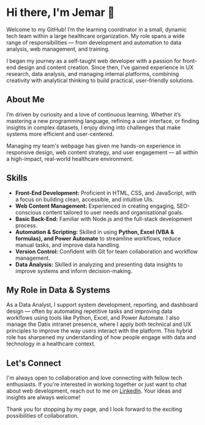 # Hi there, I'm Jemar 👋

Welcome to my GitHub! I’m the learning coordinator in a small, dynamic tech team within a large healthcare organization. My role spans a wide range of responsibilities — from development and automation to data analysis, web management, and training.

I began my journey as a self-taught web developer with a passion for front-end design and content creation. Since then, I’ve gained experience in UX research, data analysis, and managing internal platforms, combining creativity with analytical thinking to build practical, user-friendly solutions.

## About Me

I’m driven by curiosity and a love of continuous learning. Whether it’s mastering a new programming language, refining a user interface, or finding insights in complex datasets, I enjoy diving into challenges that make systems more efficient and user-centered.

Managing my team's webpage has given me hands-on experience in responsive design, web content strategy, and user engagement — all within a high-impact, real-world healthcare environment.

## Skills

- **Front-End Development:** Proficient in HTML, CSS, and JavaScript, with a focus on building clean, accessible, and intuitive UIs.
- **Web Content Management:** Experienced in creating engaging, SEO-conscious content tailored to user needs and organisational goals.
- **Basic Back-End:** Familiar with Node.js and the full-stack development process.
- **Automation & Scripting:** Skilled in using **Python, Excel (VBA & formulas), and Power Automate** to streamline workflows, reduce manual tasks, and improve data handling.
- **Version Control:** Confident with Git for team collaboration and workflow management.
- **Data Analysis:** Skilled in analyzing and presenting data insights to improve systems and inform decision-making.

## My Role in Data & Systems

As a Data Analyst, I support system development, reporting, and dashboard design — often by automating repetitive tasks and improving data workflows using tools like Python, Excel, and Power Automate. I also manage the Datix intranet presence, where I apply both technical and UX principles to improve the way users interact with the platform. This hybrid role has sharpened my understanding of how people engage with data and technology in a healthcare context.


## Let's Connect

I'm always open to collaboration and love connecting with fellow tech enthusiasts. If you're interested in working together or just want to chat about web development, reach out to me on [LinkedIn](https://www.linkedin.com/in/jemar-medina/). Your ideas and insights are always welcome!

Thank you for stopping by my page, and I look forward to the exciting possibilities of collaboration.
